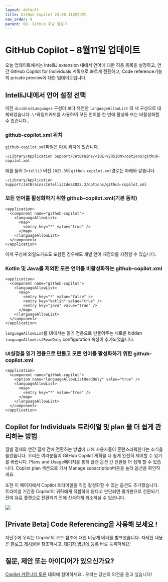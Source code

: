 ```yaml
---
layout: default
title: GitHub Copilot 23.08.11업데이트
nav_order: 4
parent: 08. GitHub 주요 블로그
---
```


# **GitHub Copilot – 8월11일 업데이트**

오늘 업데이트에서는 IntelliJ extension 내에서 언어에 대한 허용 목록을 설정하고, 연간 GitHub Copilot for Individuals 계획으로 빠르게 전환하고, Code reference기능의 private preview에 대한 업데이트입니다.

## **IntelliJ내에서 언어 설정 선택**

이전 `disabledLanguages` 구성이 보다 유연한 `languageAllowList` 의 새 구성으로 대체되었습니다. `\*`와일드카드를 사용하여 모든 언어를 한 번에 활성화 또는 비활성화할 수 있습니다..

### **github-copilot.xml 위치**

`github-copilot.xml`파일은 다음 위치에 있습니다.

```
~/Library/Application Support/JetBrains/<IDE+VERSION>/options/github-copilot.xml
``````

예를 들어 `IntelliJ` 버전 `2022.3`의 `github-copilot.xml`경로는 아래와 같습니다.

``````
~/Library/Application Support/JetBrains/IntelliJIdea2022.3/options/github-copilot.xml
``````
### **모든 언어를 활성화하기 위한 github-copilot.xml(기본 동작)**
``````
<application>
  <component name="github-copilot">
    <languageAllowList>
      <map>
        <entry key="*" value="true" />
      </map>
    </languageAllowList>
  </component>
</application>
``````

이제 구성에 와일드카드도 포함된 경우에도 개별 언어 재정의를 지정할 수 있습니다.

### **Kotlin 및 Java를 제외한 모든 언어를 비활성화하는 github-copilot.xml**
``````
<application>
  <component name="github-copilot">
    <languageAllowList>
      <map>
        <entry key="*" value="false" />
        <entry key="kotlin" value="true" />
        <entry key="java" value="true" />
      </map>
    </languageAllowList>
  </component>
</application>
``````

`languageAllowList`를 UI에서는 읽기 전용으로 만들어주는 새로운 hidden `languageAllowListReadOnly` configuration 속성이 추가되었습니다.

### **UI설정을 읽기 전용으로 만들고 모든 언어를 활성화하기 위한 github-copilot.xml**
``````
<application>
  <component name="github-copilot">
    <option name="languageAllowListReadOnly" value="true" />
    <languageAllowList>
      <map>
        <entry key="*" value="true" />
      </map>
    </languageAllowList>
  </component>
</application>
``````



## **Copilot for Individuals 트라이얼 및 plan 을 더 쉽게 관리하는 방법**

월별 결제와 연간 결제 간에 전환하는 방법에 대해 사용자들이 혼란스러워한다는 소식을 들었습니다. 우리는 여러분들이 GitHub Copilot 계획을 더 쉽게 완전히 제어할 수 있기를 바랍니다. Plans and Usage페이지를 통해 플랜 옵션 간 전환을 더 쉽게 할 수 있습니다. Copilot plan 섹션으로 가서 Manage subscription버튼을 눌러 옵션을 확인하세요.

또한 이 페이지에서 Copilot 트라이얼을 직접 활성화할 수 있는 옵션도 추가했습니다. 트라이얼 기간중 Copilot이 귀하에게 적합하지 않다고 판단되면 평가판으로 전환되기 전에 유료 플랜으로 전환되기 전에 신속하게 취소하실 수 있습니다.

<img src="../assets/images/ch08/259848688-6b500773-9325-4a90-be2d-b6578cb225ef.webp">

## **[Private Beta] Code Referencing을 사용해 보세요 !**

지난주에 우리는 Copilot의 코드 참조에 대한 비공개 베타를 발표했습니다. 자세한 내용은 [블로그 게시물](https://github.blog/2023-08-03-introducing-code-referencing-for-github-copilot/)을 참조하시고, [대기자 명단에 등록](https://github.co/copilot-code-referencing-waitlist) 바로 등록하세요!

## **질문, 제안 또는 아이디어가 있으신가요?**

[Copilot 커뮤니티 토론](https://github.com/orgs/community/discussions/categories/copilot) 대화에 참여하세요.. 우리는 당신의 의견을 듣고 싶습니다!
